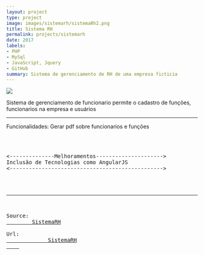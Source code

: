 ```yaml
---
layout: project
type: project
image: images/sistemarh/sistemaRh2.png
title: Sistema RH
permalink: projects/sistemarh
date: 2017
labels:
- PHP
- MySql
- JavaScript, Jquery
- GitHub
summary: Sistema de gerenciamento de RH de uma empresa ficticia
---
```


<div class="ui small rounded images">
	<img class="ui image" src="{{ site.baseurl }}/images/sistemarh/sistemaRh.png">
</div>


Sistema de gerenciamento de funcionario permite o cadastro de funções, funcionarios na empresa
e usuários 
<hr>

Funcionalidades: Gerar pdf sobre funcionarios e funções

<pre>



<--------------Melhoramentos--------------------->
Inclusão de Tecnologias como AngularJS
<------------------------------------------------>



<hr>

Source: <a href="https://github.com/alexjosesilva/SistemaRHphp">
		<i class="large github icon "></i>SistemaRH</a>

Url: <a href="http://sistemarhphp.azurewebsites.net/">
			<i class="large fa-google-play icon"></i> SistemaRH
	</a>

